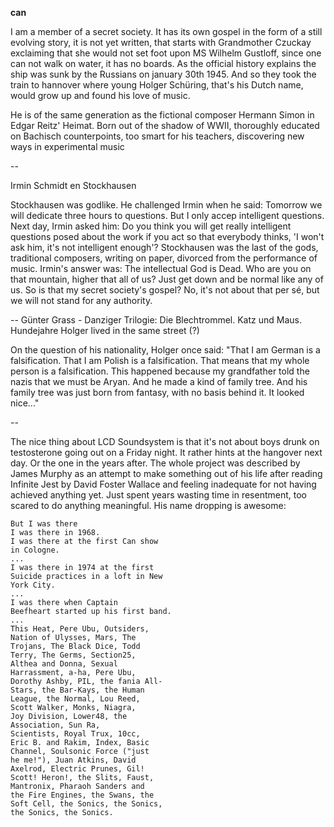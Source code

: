 **can**

I am a member of a secret society. It has its own gospel in the form of a still evolving story, it is not yet written, 
that starts with Grandmother Czuckay exclaiming that she would not set foot upon MS Wilhelm Gustloff, since one can not walk on water, 
it has no boards. As the official history explains the ship was sunk by the Russians on january 30th 1945. And so they took the train to hannover
where young Holger Schüring, that's his Dutch name, would grow up and found his love of music.

He is of the same generation as the fictional composer Hermann Simon in Edgar Reitz' Heimat. Born out of the shadow of WWII, thoroughly educated on
Bachisch counterpoints, too smart for his teachers, discovering new ways in experimental music

--

Irmin Schmidt en Stockhausen 

Stockhausen was godlike. He challenged Irmin when he said: Tomorrow we will dedicate three hours to questions. But I only accep intelligent questions. 
Next day, Irmin asked him: Do you think you will get really intelligent questions posed about the work if you act so that everybody thinks,
'I won't ask him, it's not intelligent enough'?
Stockhausen was the last of the gods, traditional composers, writing on paper, divorced from the performance of music.
Irmin's answer was: The intellectual God is Dead. Who are you on that mountain, higher that all of us? Just get down and be normal like any of us. 
So is that my secret society's gospel? No, it's not about that per sé, but we will not stand for any authority.

--
Günter Grass - Danziger Trilogie: Die Blechtrommel. Katz und Maus. Hundejahre
Holger lived in the same street (?)

On the question of his nationality, Holger once said: "That I am German is a falsification. That I am Polish is  a falsification. That means that
my whole person is a falsification. This happened because my grandfather told the nazis that we must be Aryan. And he made a kind of family tree. And his family tree was just born from fantasy, with no basis behind it. It looked nice..."

--

The nice thing about LCD Soundsystem is that it's not about boys drunk on testosterone going out on a Friday night. It rather hints at the hangover
next day. Or the one in the years after. The whole project was described by James Murphy as an attempt to make something out of his life after reading Infinite Jest by David Foster Wallace and feeling inadequate for not having achieved anything yet. Just spent years wasting time in resentment, 
too scared to do anything meaningful. His name dropping is awesome:
```
But I was there
I was there in 1968.
I was there at the first Can show
in Cologne.
...
I was there in 1974 at the first
Suicide practices in a loft in New
York City.
...
I was there when Captain
Beefheart started up his first band.
...
This Heat, Pere Ubu, Outsiders,
Nation of Ulysses, Mars, The
Trojans, The Black Dice, Todd
Terry, The Germs, Section25,
Althea and Donna, Sexual
Harrassment, a-ha, Pere Ubu,
Dorothy Ashby, PIL, the fania All-
Stars, the Bar-Kays, the Human
League, the Normal, Lou Reed,
Scott Walker, Monks, Niagra,
Joy Division, Lower48, the
Association, Sun Ra,
Scientists, Royal Trux, 10cc,
Eric B. and Rakim, Index, Basic
Channel, Soulsonic Force ("just
he me!"), Juan Atkins, David
Axelrod, Electric Prunes, Gil!
Scott! Heron!, the Slits, Faust,
Mantronix, Pharaoh Sanders and
the Fire Engines, the Swans, the
Soft Cell, the Sonics, the Sonics,
the Sonics, the Sonics.
```

